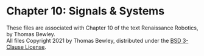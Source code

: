 # Chapter 10: Signals & Systems
These files are associated with Chapter 10 of the text Renaissance Robotics, by Thomas Bewley.<BR>
All files Copyright 2021 by Thomas Bewley, distributed under the <a href="https://github.com/tbewley/RR/blob/main/LICENSE">BSD 3-Clause License</a>.